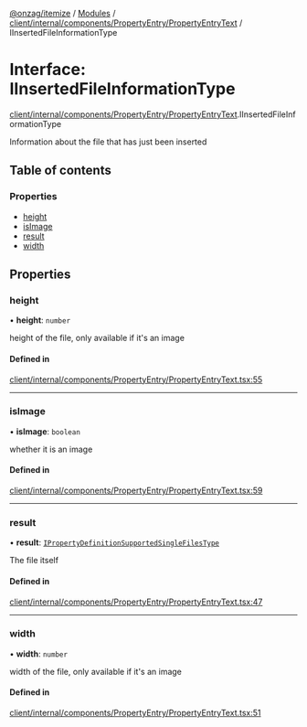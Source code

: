 [@onzag/itemize](../README.md) / [Modules](../modules.md) / [client/internal/components/PropertyEntry/PropertyEntryText](../modules/client_internal_components_PropertyEntry_PropertyEntryText.md) / IInsertedFileInformationType

# Interface: IInsertedFileInformationType

[client/internal/components/PropertyEntry/PropertyEntryText](../modules/client_internal_components_PropertyEntry_PropertyEntryText.md).IInsertedFileInformationType

Information about the file that has just been inserted

## Table of contents

### Properties

- [height](client_internal_components_PropertyEntry_PropertyEntryText.IInsertedFileInformationType.md#height)
- [isImage](client_internal_components_PropertyEntry_PropertyEntryText.IInsertedFileInformationType.md#isimage)
- [result](client_internal_components_PropertyEntry_PropertyEntryText.IInsertedFileInformationType.md#result)
- [width](client_internal_components_PropertyEntry_PropertyEntryText.IInsertedFileInformationType.md#width)

## Properties

### height

• **height**: `number`

height of the file, only available if it's an image

#### Defined in

[client/internal/components/PropertyEntry/PropertyEntryText.tsx:55](https://github.com/onzag/itemize/blob/59702dd5/client/internal/components/PropertyEntry/PropertyEntryText.tsx#L55)

___

### isImage

• **isImage**: `boolean`

whether it is an image

#### Defined in

[client/internal/components/PropertyEntry/PropertyEntryText.tsx:59](https://github.com/onzag/itemize/blob/59702dd5/client/internal/components/PropertyEntry/PropertyEntryText.tsx#L59)

___

### result

• **result**: [`IPropertyDefinitionSupportedSingleFilesType`](base_Root_Module_ItemDefinition_PropertyDefinition_types_files.IPropertyDefinitionSupportedSingleFilesType.md)

The file itself

#### Defined in

[client/internal/components/PropertyEntry/PropertyEntryText.tsx:47](https://github.com/onzag/itemize/blob/59702dd5/client/internal/components/PropertyEntry/PropertyEntryText.tsx#L47)

___

### width

• **width**: `number`

width of the file, only available if it's an image

#### Defined in

[client/internal/components/PropertyEntry/PropertyEntryText.tsx:51](https://github.com/onzag/itemize/blob/59702dd5/client/internal/components/PropertyEntry/PropertyEntryText.tsx#L51)
